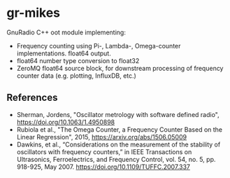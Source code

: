 # gr-mikes

GnuRadio C++ oot module implementing:

* Frequency counting using Pi-, Lambda-, Omega-counter implementations. float64 output.
* float64 number type conversion to float32 
* ZeroMQ float64 source block, for downstream processing of frequency counter data (e.g. plotting, InfluxDB, etc.)

## References

* Sherman, Jordens, "Oscillator metrology with software defined radio", https://doi.org/10.1063/1.4950898
* Rubiola et al., "The Omega Counter, a Frequency Counter Based on the Linear Regression", 2015, https://arxiv.org/abs/1506.05009
* Dawkins, et al., “Considerations on the 
measurement of the stability of oscillators with frequency counters,” in 
IEEE Transactions on Ultrasonics, Ferroelectrics, and Frequency Control, 
vol. 54, no. 5, pp. 918-925, May 2007. https://doi.org/10.1109/TUFFC.2007.337
